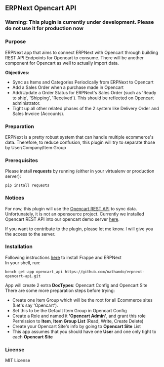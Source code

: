 ## ERPNext Opencart API

### Warning: This plugin is currently under development. Please do not use it for production now

### Purpose
ERPNext app that aims to connect ERPNext with Opencart through building REST API Endpoints for Opencart to consume. There will be another component for Opencart as well to actually import data.

**Objectives:**  
* Sync as Items and Categories Periodically from ERPNext to Opencart  
* Add a Sales Order when a purchase made in Opencart  
* Add/Update a Order Status for ERPNext's Sales Order (such as 'Ready to ship', 'Shipping', 'Received'). This should be reflected on Opencart administrator.
* Tight up all other related phases of the 2 system like Delivery Order and Sales Invoice (Accounts).

### Preparation
ERPNext is a pretty robust system that can handle multiple ecommerce's data. Therefore, to reduce confusion, this plugin will try to separate those by User/Company/Item Group

### Prerequisites
Please install **requests** by running (either in your virtualenv or production server):  
```
pip install requests
```
### Notices
For now, this plugin will use the [Opencart REST API](http://webshop.opencart-api.com/schema_v1.0/#!/order) to sync data. Unfortunately, it is not an opensource project. Currently we installed Opencart REST API into our opencart demo server [here](oc_erpnext.hoovix.com).

If you want to contribute to the plugin, please let me know. I will give you the access to the server.


### Installation
Following instructions [here](https://github.com/frappe/bench) to install Frappe and ERPNext  
In your shell, run:

```
bench get-app opencart_api https://github.com/nathando/erpnext-opencart-api.git
```
App will create 2 extra **DocTypes**: Opencart Config and Opencart Site  
There are some more preparation steps before trying:

* Create one Item Group which will be the root for all Ecommerce sites (Let's say 'Opencart').
* Set this to be the Default Item Group in Opencart Config
* Create a Role and named it **'Opencart Admin'**, and grant this role Permission to **Item**, **Item Group List** (Read, Write, Create Delete)
* Create your Opencart Site's info by going to **Opencart Site** List
* This app assumes that you should have one **User** and one only tight to each **Opencart Site**

### License
MIT License
